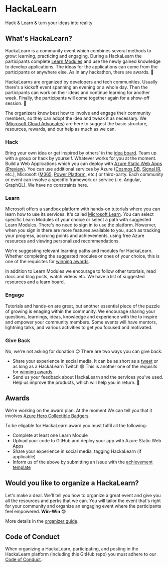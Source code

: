 # HackaLearn
Hack & Learn & turn your ideas into reality

## What's HackaLearn?
HackaLearn is a community event which combines several methods to grow: learning, practicing and engaging. 
During a HackaLearn the participants complete [Learn Modules](https://docs.microsoft.com/en-us/learn/?WT.mc_id=javascript-20967-shjacobs) and use the newly gained knowledge to develop applications.
The ideas for the applications can come from the participants or anywhere else. As in any hackathon, there are awards. 🎁 

HackaLearns are organized by developers and tech communities. Usually there's a kickoff event spanning an evening or a whole day. Then the participants can work on their ideas and continue learning for another week. Finally, the participants will come together again for a show-off session. 🤩

The organizers know best how to involve and engage their community members, so they can adopt the idea and tweak it as necessary. 
We ([Microsoft Cloud Advocates](https://developer.microsoft.com/en-us/advocates/)) are here to suggest the basic structure, resources, rewards, and our help as much as we can.

### Hack
Bring your own idea or get inspired by others' in the [idea board](). Team up with a group or hack by yourself. Whatever works for you at the moment.
Build a Web Applications which you can deploy with [Azure Static Web Apps (Preview)](https://docs.microsoft.com/en-us/azure/static-web-apps/overview).
You can use additional services by Azure ([Cosmos DB](), [Signal IR](), etc.), Microsoft ([M365](), [Power Platform](), etc.) or third-party.
Each community or event can involve a specific framework or service (i.e. Angular, GraphQL). We have no constraints here. 

### Learn
Microsoft offers a sandbox platform with hands-on tutorials where you can learn how to use its services. It's called [Microsoft Learn](https://docs.microsoft.com/en-us/learn/?WT.mc_id=javascript-20967-shjacobs). 
You can select specific Learn Modules of your choice or select a path with suggested Learn Modules. 
There's no need to sign in to use the platform. Howerver, when you sign in there are more features available to you, such as tracking your progress, accruing points and achievements, using free Azure resources and viewing personalized recommendations. 

We're suggesting relevant learning paths and modules for HackaLearn. Whether completing the suggested modules or ones of your choice, this is one of the requisites for [winning awards](#awards).

In addition to Learn Modules we encourage to follow other tutorials, read docs and blog posts, watch videos etc. We have a list of suggested resources and a learn board.

### Engage
Tutorials and hands-on are great, but another essential piece of the puzzle of growing is enaging within the community.
We encourage sharing your questions, learnings, ideas, knowledge and experience with the to inspire and empower your community members. 
Some events will have mentors, lightning talks, and various activities to get you focused and motivated.

### Give Back
No, we're not asking for donation 😊 There are two ways you can give back:
- Share your experience in social media. It can be as short as a [tweet](https://twitter.com/intent/tweet?text=So%20much%20fun!&hashtags=HackaLearn) or as long as a HackaLearn Twitch 😄 This is another one of the requisits for [winning awards](#awards).
- Send us your feedback about HackaLearn and the services you've used. Help us improve the products, which will help you in return. 💞

## Awards
We're working on the award plan. At the moment We can tell you that it involves [Azure Hero Collectible Badgers](https://www.microsoft.com/skills/azureheroes/?WT.mc_id=javascript-20967-shjacobs).

To be eligable for HackaLearn award you must fulfil all the following:
- Complete at least one Learn Module
- Upload your code to GitHub and deploy your app with Azure Static Web Apps
- Share your experience in social media, tagging HackaLearn (if applicable)
- Inform us of the above by submitting an issue with the [achievement template]()

## Would you like to organize a HackaLearn?
Let's make a deal. We'll tell you how to organize a great event and give you all the resources and perks that we can. 
You will tailor the event that's right for your community and organize an engaging event where the participants feel empowered. 
**Win-Win** 😎

More details in the [organizer guide]().

## Code of Conduct
When organizing a HackaLearn, participating, and posting in the HackaLearn platform (including this GitHub repo) you must adhere to our [Code of Conduct]().
